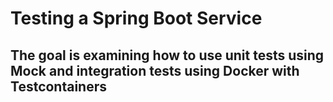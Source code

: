 Testing a Spring Boot Service
========================
The goal is examining how to use unit tests using Mock and integration tests using Docker with Testcontainers
------------------------
